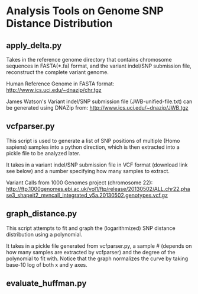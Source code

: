 # Analysis Tools on Genome SNP Distance Distribution

## apply_delta.py
Takes in the reference genome directory that contains chromosome sequences in FASTA(*.fa) format, and the variant indel/SNP submission file, reconstruct the complete variant genome.

Human Reference Genome in FASTA format: http://www.ics.uci.edu/~dnazip/chr.tgz

James Watson's Variant indel/SNP submission file (JWB-unified-file.txt) can be generated using DNAZip from: http://www.ics.uci.edu/~dnazip/JWB.tgz

## vcfparser.py
This script is used to generate a list of SNP positions of multiple (Homo sapiens) samples into a python direction, which is then extracted into a pickle file to be analyzed later.

It takes in a variant indel/SNP submission file in VCF format (download link see below) and a number specifying how many samples to extract.

Variant Calls from 1000 Genomes project (chromosome 22):
http://ftp.1000genomes.ebi.ac.uk/vol1/ftp/release/20130502/ALL.chr22.phase3_shapeit2_mvncall_integrated_v5a.20130502.genotypes.vcf.gz

## graph_distance.py
This script attempts to fit and graph the (logarithmized) SNP distance distribution using a polynomial.

It takes in a pickle file generated from vcfparser.py, a sample # (depends on how many samples are extracted by vcfparser) and the degree of the polynomial to fit with. Notice that the graph normalizes the curve by taking base-10 log of both x and y axes.

## evaluate_huffman.py

